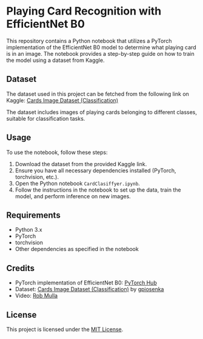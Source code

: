 # Playing Card Recognition with EfficientNet B0

This repository contains a Python notebook that utilizes a PyTorch implementation of the EfficientNet B0 model to determine what playing card is in an image. The notebook provides a step-by-step guide on how to train the model using a dataset from Kaggle.

## Dataset

The dataset used in this project can be fetched from the following link on Kaggle:
[Cards Image Dataset (Classification)](https://www.kaggle.com/datasets/gpiosenka/cards-image-datasetclassification)

The dataset includes images of playing cards belonging to different classes, suitable for classification tasks.

## Usage

To use the notebook, follow these steps:

1. Download the dataset from the provided Kaggle link.
2. Ensure you have all necessary dependencies installed (PyTorch, torchvision, etc.).
3. Open the Python notebook `CardClasiffyer.ipynb`.
4. Follow the instructions in the notebook to set up the data, train the model, and perform inference on new images.

## Requirements

- Python 3.x
- PyTorch
- torchvision
- Other dependencies as specified in the notebook

## Credits

- PyTorch implementation of EfficientNet B0: [PyTorch Hub](https://pytorch.org/hub/pytorch_vision_efficientnet/)
- Dataset: [Cards Image Dataset (Classification)](https://www.kaggle.com/datasets/gpiosenka/cards-image-datasetclassification) by [gpiosenka](https://www.kaggle.com/gpiosenka)
- Video: [Rob Mulla](https://www.youtube.com/watch?v=tHL5STNJKag)

## License

This project is licensed under the [MIT License](LICENSE).
